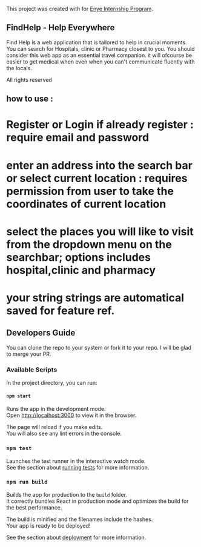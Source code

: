 This project was created with for [Enye Internship Program](https://www.enye.tech/).

## FindHelp - Help Everywhere

Find Help is a web application that is tailored to help in crucial moments. You can search for Hospitals, clinic or Pharmacy closest to you. You should consider this web app as an essential travel companion. it will ofcourse be easier to get medical when even when you can't communicate fluently with the locals.


All rights reserved

## how to use :
# Register or Login if already register : require email and password
# enter an address into the search bar or select current location : requires permission from user to take the coordinates of current location
# select the places you will like to visit from the dropdown menu on the searchbar; options includes hospital,clinic and pharmacy
# your string strings are automatical saved for feature ref.




## Developers Guide
You can clone the repo to your system or fork it to your repo. I will be glad to merge your PR.

### Available Scripts

In the project directory, you can run:

#### `npm start`

Runs the app in the development mode.<br />
Open [http://localhost:3000](http://localhost:3000) to view it in the browser.

The page will reload if you make edits.<br />
You will also see any lint errors in the console.

### `npm test`

Launches the test runner in the interactive watch mode.<br />
See the section about [running tests](https://facebook.github.io/create-react-app/docs/running-tests) for more information.

### `npm run build`

Builds the app for production to the `build` folder.<br />
It correctly bundles React in production mode and optimizes the build for the best performance.

The build is minified and the filenames include the hashes.<br />
Your app is ready to be deployed!

See the section about [deployment](https://facebook.github.io/create-react-app/docs/deployment) for more information.

